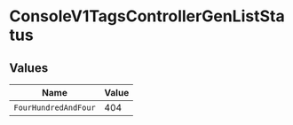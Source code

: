 # ConsoleV1TagsControllerGenListStatus


## Values

| Name                 | Value                |
| -------------------- | -------------------- |
| `FourHundredAndFour` | 404                  |